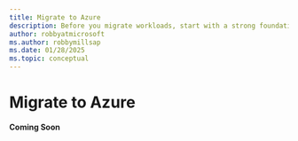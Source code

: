 ```yaml
---
title: Migrate to Azure
description: Before you migrate workloads, start with a strong foundation in Azure.
author: robbyatmicrosoft
ms.author: robbymillsap
ms.date: 01/28/2025  
ms.topic: conceptual
---
```


# Migrate to Azure

**Coming Soon**